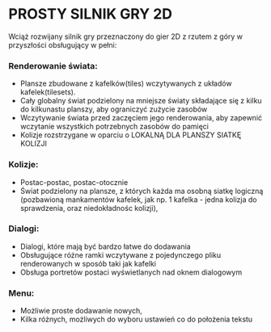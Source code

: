 # PROSTY SILNIK GRY 2D
Wciąż rozwijany silnik gry przeznaczony do gier 2D z rzutem z góry w przyszłości obsługujący w pełni:


### Renderowanie świata:
- Plansze zbudowane z kafelków(tiles) wczytywanych z układów kafelek(tilesets).
- Cały globalny świat podzielony na mniejsze światy składające się z kilku do kilkunastu planszy, aby ograniczyć zużycie zasobów
- Wczytywanie świata przed zaczęciem jego renderowania, aby zapewnić wczytanie wszystkich potrzebnych zasobów do pamięci
- Kolizje rozstrzygane w oparciu o LOKALNĄ DLA PLANSZY SIATKĘ KOLIZJI


### Kolizje:
- Postac-postac, postac-otocznie
- Świat podzielony na plansze, z których każda ma osobną siatkę logiczną (pozbawioną mankamentów kafelek, jak np. 1 kafelka - jedna kolizja do sprawdzenia, oraz niedokładnośc kolizji),


### Dialogi:
- Dialogi, które mają być bardzo łatwe do dodawania
- Obsługujące różne ramki wczytywane z pojedynczego pliku renderowanych w sposób taki jak kafelki
- Obsługa portretów postaci wyświetlanych nad oknem dialogowym


### Menu:
- Możliwie proste dodawanie nowych,
- Kilka różnych, możliwych do wyboru ustawień co do położenia tekstu
